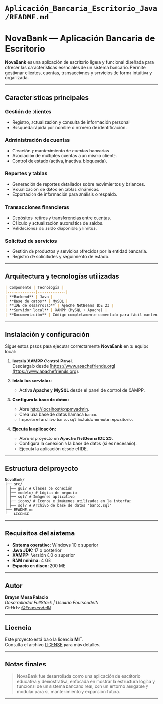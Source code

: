 # `Aplicación_Bancaria_Escritorio_Java/README.md` 

# NovaBank — Aplicación Bancaria de Escritorio

**NovaBank** es una aplicación de escritorio ligera y funcional diseñada para ofrecer las características esenciales de un sistema bancario. Permite gestionar clientes, cuentas, transacciones y servicios de forma intuitiva y organizada.

---

## Características principales

### Gestión de clientes
- Registro, actualización y consulta de información personal.  
- Búsqueda rápida por nombre o número de identificación.

### Administración de cuentas
- Creación y mantenimiento de cuentas bancarias.  
- Asociación de múltiples cuentas a un mismo cliente.  
- Control de estado (activa, inactiva, bloqueada).

### Reportes y tablas
- Generación de reportes detallados sobre movimientos y balances.  
- Visualización de datos en tablas dinámicas.  
- Exportación de información para análisis o respaldo.

### Transacciones financieras
- Depósitos, retiros y transferencias entre cuentas.  
- Cálculo y actualización automática de saldos.  
- Validaciones de saldo disponible y límites.

### Solicitud de servicios
- Gestión de productos y servicios ofrecidos por la entidad bancaria.  
- Registro de solicitudes y seguimiento de estado.

---

## Arquitectura y tecnologías utilizadas
```markdown
| Componente | Tecnología |
|-------------|-------------|
| **Backend** | Java |
| **Base de datos** | MySQL |
| **IDE de desarrollo** | Apache NetBeans IDE 23 |
| **Servidor local** | XAMPP (MySQL + Apache) |
| **Documentación** | Código completamente comentado para fácil mantenimiento |
```
---

## Instalación y configuración

Sigue estos pasos para ejecutar correctamente **NovaBank** en tu equipo local:

1. **Instala XAMPP Control Panel.**  
   Descárgalo desde [https://www.apachefriends.org](https://www.apachefriends.org).

2. **Inicia los servicios:**
   - Activa **Apache** y **MySQL** desde el panel de control de XAMPP.

3. **Configura la base de datos:**
   - Abre [http://localhost/phpmyadmin](http://localhost/phpmyadmin).  
   - Crea una base de datos llamada `banco`.  
   - Importa el archivo `banco.sql` incluido en este repositorio.

4. **Ejecuta la aplicación:**
   - Abre el proyecto en **Apache NetBeans IDE 23**.  
   - Configura la conexión a la base de datos (si es necesario).  
   - Ejecuta la aplicación desde el IDE.

---

## Estructura del proyecto
```
NovaBank/
├── src/
│ ├── gui/ # Clases de conexión 
│ ├── modelo/ # Lógica de negocio
│ ├── sql/ # Imágenes aplicativo
│ ├── icons/ # Íconos e imágenes utilizadas en la interfaz
│ ├── sql/ # Archivo de base de datos 'banco.sql'
├── README.md
└── LICENSE
```

---

## Requisitos del sistema

- **Sistema operativo:** Windows 10 o superior  
- **Java JDK:** 17 o posterior  
- **XAMPP:** Versión 8.0 o superior  
- **RAM mínima:** 4 GB  
- **Espacio en disco:** 200 MB

---

## Autor

**Brayan Mesa Palacio**  
*Desarrollador FullStack | Usuario FourscodeIN*  
 GitHub: [@FourscodeIN](https://github.com/FourscodeIN)

---

## Licencia

Este proyecto está bajo la licencia **MIT**.  
Consulta el archivo [LICENSE](LICENSE) para más detalles.

---

## Notas finales

> NovaBank fue desarrollada como una aplicación de escritorio educativa y demostrativa, enfocada en mostrar la estructura lógica y funcional de un sistema bancario real, con un entorno amigable y modular para su mantenimiento y expansión futura.

---
